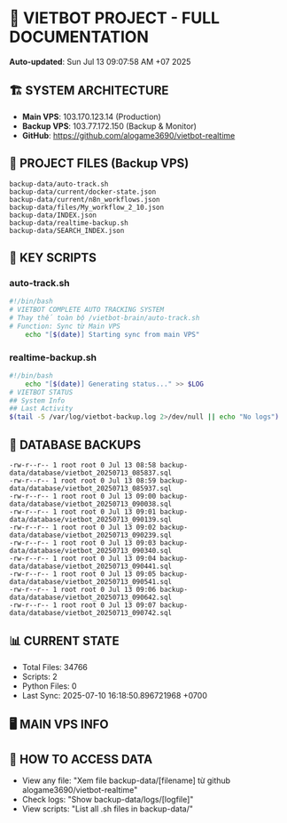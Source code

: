 # 🤖 VIETBOT PROJECT - FULL DOCUMENTATION
**Auto-updated**: Sun Jul 13 09:07:58 AM +07 2025

## 🏗️ SYSTEM ARCHITECTURE
- **Main VPS**: 103.170.123.14 (Production)
- **Backup VPS**: 103.77.172.150 (Backup & Monitor)
- **GitHub**: https://github.com/alogame3690/vietbot-realtime

## 📁 PROJECT FILES (Backup VPS)
```
backup-data/auto-track.sh
backup-data/current/docker-state.json
backup-data/current/n8n_workflows.json
backup-data/files/My_workflow_2_10.json
backup-data/INDEX.json
backup-data/realtime-backup.sh
backup-data/SEARCH_INDEX.json
```

## 🔧 KEY SCRIPTS
### auto-track.sh
```bash
#!/bin/bash
# VIETBOT COMPLETE AUTO TRACKING SYSTEM
# Thay thế toàn bộ /vietbot-brain/auto-track.sh
# Function: Sync từ Main VPS
    echo "[$(date)] Starting sync from main VPS"
```
### realtime-backup.sh
```bash
#!/bin/bash
    echo "[$(date)] Generating status..." >> $LOG
# VIETBOT STATUS
## System Info
## Last Activity
$(tail -5 /var/log/vietbot-backup.log 2>/dev/null || echo "No logs")
```

## 💾 DATABASE BACKUPS
```
-rw-r--r-- 1 root root 0 Jul 13 08:58 backup-data/database/vietbot_20250713_085837.sql
-rw-r--r-- 1 root root 0 Jul 13 08:59 backup-data/database/vietbot_20250713_085937.sql
-rw-r--r-- 1 root root 0 Jul 13 09:00 backup-data/database/vietbot_20250713_090038.sql
-rw-r--r-- 1 root root 0 Jul 13 09:01 backup-data/database/vietbot_20250713_090139.sql
-rw-r--r-- 1 root root 0 Jul 13 09:02 backup-data/database/vietbot_20250713_090239.sql
-rw-r--r-- 1 root root 0 Jul 13 09:03 backup-data/database/vietbot_20250713_090340.sql
-rw-r--r-- 1 root root 0 Jul 13 09:04 backup-data/database/vietbot_20250713_090441.sql
-rw-r--r-- 1 root root 0 Jul 13 09:05 backup-data/database/vietbot_20250713_090541.sql
-rw-r--r-- 1 root root 0 Jul 13 09:06 backup-data/database/vietbot_20250713_090642.sql
-rw-r--r-- 1 root root 0 Jul 13 09:07 backup-data/database/vietbot_20250713_090742.sql
```

## 📊 CURRENT STATE
- Total Files: 34766
- Scripts: 2
- Python Files: 0
- Last Sync: 2025-07-10 16:18:50.896721968 +0700

## 🖥️ MAIN VPS INFO


## 🚨 HOW TO ACCESS DATA
- View any file: "Xem file backup-data/[filename] từ github alogame3690/vietbot-realtime"
- Check logs: "Show backup-data/logs/[logfile]"
- View scripts: "List all .sh files in backup-data/"

